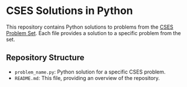 # CSES Solutions in Python

This repository contains Python solutions to problems from the [CSES Problem Set](https://cses.fi/problemset/). Each file provides a solution to a specific problem from the set.

## Repository Structure

- `problem_name.py`: Python solution for a specific CSES problem. 
- `README.md`: This file, providing an overview of the repository.